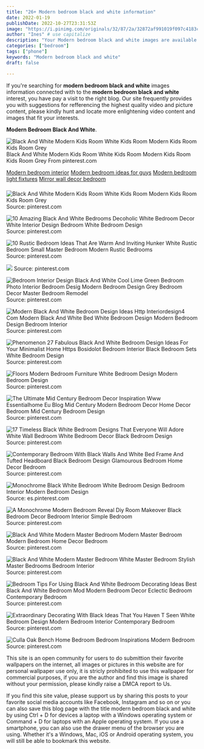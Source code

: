 ```yaml
---
title: "26+ Modern bedroom black and white information"
date: 2022-01-19
publishDate: 2022-10-27T23:31:53Z
image: "https://i.pinimg.com/originals/32/87/2a/32872af991019f097c4183ce65f2f958.jpg"
author: "Ines" # use capitalize
description: "Your Modern bedroom black and white images are available in this site. Modern bedroom black and white are a topic that is being searched for and liked by netizens now. You can Get the Modern bedroom black and white files here. Download all royalty-free photos."
categories: ["bedroom"]
tags: ["phone"]
keywords: "Modern bedroom black and white"
draft: false

---
```


If you're searching for **modern bedroom black and white** images information connected with to the **modern bedroom black and white** interest, you have pay a visit to the right  blog.  Our site frequently  provides you with  suggestions  for refferencing  the highest  quality video and picture  content, please kindly hunt and locate more enlightening video content and images  that fit your interests.

**Modern Bedroom Black And White**. 

![Black And White Modern Kids Room White Kids Room Modern Kids Room Kids Room Grey](https://i.pinimg.com/originals/bc/c7/4d/bcc74d7ac82585a249dd3433a6469077.jpg "Black And White Modern Kids Room White Kids Room Modern Kids Room Kids Room Grey")
Black And White Modern Kids Room White Kids Room Modern Kids Room Kids Room Grey From pinterest.com

[Modern bedroom interior](/modern-bedroom-interior/)
[Modern bedroom ideas for guys](/modern-bedroom-ideas-for-guys/)
[Modern bedroom light fixtures](/modern-bedroom-light-fixtures/)
[Mirror wall decor bedroom](/mirror-wall-decor-bedroom/)



### 

 


![Black And White Modern Kids Room White Kids Room Modern Kids Room Kids Room Grey](https://i.pinimg.com/originals/bc/c7/4d/bcc74d7ac82585a249dd3433a6469077.jpg "Black And White Modern Kids Room White Kids Room Modern Kids Room Kids Room Grey")
Source: pinterest.com

 

![10 Amazing Black And White Bedrooms Decoholic White Bedroom Decor White Interior Design Bedroom White Bedroom Design](https://i.pinimg.com/originals/27/55/a8/2755a817a5b18a6cf0a8be304a3e4f05.jpg "10 Amazing Black And White Bedrooms Decoholic White Bedroom Decor White Interior Design Bedroom White Bedroom Design")
Source: pinterest.com

 

![10 Rustic Bedroom Ideas That Are Warm And Inviting Hunker White Rustic Bedroom Small Master Bedroom Modern Rustic Bedrooms](https://i.pinimg.com/736x/78/af/8a/78af8abe423f0b02d462b70dd9e87e30.jpg "10 Rustic Bedroom Ideas That Are Warm And Inviting Hunker White Rustic Bedroom Small Master Bedroom Modern Rustic Bedrooms")
Source: pinterest.com

 

![](https://cdn.home-designing.com/wp-content/uploads/2016/10/abstract-art-piece-modern-black-and-white-bedrooms.jpg "")
Source: pinterest.com

 

![Bedroom Interior Design Black And White Cool Lime Green Bedroom Photo Interior Bedroom Desig Modern Bedroom Design Grey Bedroom Decor Master Bedroom Remodel](https://i.pinimg.com/originals/6d/9c/02/6d9c02fdf0e9705b380deaa96e286ff5.jpg "Bedroom Interior Design Black And White Cool Lime Green Bedroom Photo Interior Bedroom Desig Modern Bedroom Design Grey Bedroom Decor Master Bedroom Remodel")
Source: pinterest.com

 

![Modern Black And White Bedroom Design Ideas Http Interiordesign4 Com Modern Black And White Bed White Bedroom Design Modern Bedroom Design Bedroom Interior](https://i.pinimg.com/originals/8e/54/c0/8e54c03bdd491494e4182ea822fa9c12.jpg "Modern Black And White Bedroom Design Ideas Http Interiordesign4 Com Modern Black And White Bed White Bedroom Design Modern Bedroom Design Bedroom Interior")
Source: pinterest.com

 

![Phenomenon 27 Fabulous Black And White Bedroom Design Ideas For Your Minimalist Home Https Bosidolot Bedroom Interior Black Bedroom Sets White Bedroom Design](https://i.pinimg.com/originals/73/cb/70/73cb7061216c441fc1bbdb009501eed3.jpg "Phenomenon 27 Fabulous Black And White Bedroom Design Ideas For Your Minimalist Home Https Bosidolot Bedroom Interior Black Bedroom Sets White Bedroom Design")
Source: pinterest.com

 

![Floors Modern Bedroom Furniture White Bedroom Design Modern Bedroom Design](https://i.pinimg.com/originals/67/b0/a9/67b0a9b2a1980c4d1e906394137d53f3.jpg "Floors Modern Bedroom Furniture White Bedroom Design Modern Bedroom Design")
Source: pinterest.com

 

![The Ultimate Mid Century Bedroom Decor Inspiration Www Essentialhome Eu Blog Mid Century Modern Bedroom Decor Home Decor Bedroom Mid Century Bedroom Design](https://i.pinimg.com/originals/42/00/07/4200079708de9979ea0dc7ed2d3dcdf3.jpg "The Ultimate Mid Century Bedroom Decor Inspiration Www Essentialhome Eu Blog Mid Century Modern Bedroom Decor Home Decor Bedroom Mid Century Bedroom Design")
Source: pinterest.com

 

![17 Timeless Black White Bedroom Designs That Everyone Will Adore White Wall Bedroom White Bedroom Decor Black Bedroom Design](https://i.pinimg.com/originals/af/e9/52/afe952018f3fb32b33fa011e2d250139.jpg "17 Timeless Black White Bedroom Designs That Everyone Will Adore White Wall Bedroom White Bedroom Decor Black Bedroom Design")
Source: pinterest.com

 

![Contemporary Bedroom With Black Walls And White Bed Frame And Tufted Headboard Black Bedroom Design Glamourous Bedroom Home Decor Bedroom](https://i.pinimg.com/originals/4d/13/96/4d1396fadabdd2670ad5c910887a01f2.jpg "Contemporary Bedroom With Black Walls And White Bed Frame And Tufted Headboard Black Bedroom Design Glamourous Bedroom Home Decor Bedroom")
Source: pinterest.com

 

![Monochrome Black White Bedroom White Bedroom Design Bedroom Interior Modern Bedroom Design](https://i.pinimg.com/originals/65/8f/3b/658f3b567d83b4fc6157021d973e0278.jpg "Monochrome Black White Bedroom White Bedroom Design Bedroom Interior Modern Bedroom Design")
Source: es.pinterest.com

 

![A Monochrome Modern Bedroom Reveal Diy Room Makeover Black Bedroom Decor Bedroom Interior Simple Bedroom](https://i.pinimg.com/736x/b4/b2/99/b4b299fc01eff77dd88254240212cf6b.jpg "A Monochrome Modern Bedroom Reveal Diy Room Makeover Black Bedroom Decor Bedroom Interior Simple Bedroom")
Source: pinterest.com

 

![Black And White Modern Master Bedroom Modern Master Bedroom Modern Bedroom Home Decor Bedroom](https://i.pinimg.com/736x/b4/f6/99/b4f69983d6cc0c6659a1589723fc30c1.jpg "Black And White Modern Master Bedroom Modern Master Bedroom Modern Bedroom Home Decor Bedroom")
Source: pinterest.com

 

![Black And White Modern Master Bedroom White Master Bedroom Stylish Master Bedrooms Bedroom Interior](https://i.pinimg.com/originals/09/89/9c/09899c61e76380871ebbeca97f64daf5.jpg "Black And White Modern Master Bedroom White Master Bedroom Stylish Master Bedrooms Bedroom Interior")
Source: pinterest.com

 

![Bedroom Tips For Using Black And White Bedroom Decorating Ideas Best Black And White Bedroom Mod Modern Bedroom Decor Eclectic Bedroom Contemporary Bedroom](https://i.pinimg.com/originals/f6/41/5e/f6415e48c050296baf79ad5f4d1da28c.jpg "Bedroom Tips For Using Black And White Bedroom Decorating Ideas Best Black And White Bedroom Mod Modern Bedroom Decor Eclectic Bedroom Contemporary Bedroom")
Source: pinterest.com

 

![Extraordinary Decorating With Black Ideas That You Haven T Seen White Bedroom Design Modern Bedroom Interior Contemporary Bedroom](https://i.pinimg.com/originals/db/b8/b3/dbb8b34d467a83f7701815d72a59d0c4.jpg "Extraordinary Decorating With Black Ideas That You Haven T Seen White Bedroom Design Modern Bedroom Interior Contemporary Bedroom")
Source: pinterest.com

 

![Culla Oak Bench Home Bedroom Bedroom Inspirations Modern Bedroom](https://i.pinimg.com/originals/32/87/2a/32872af991019f097c4183ce65f2f958.jpg "Culla Oak Bench Home Bedroom Bedroom Inspirations Modern Bedroom")
Source: pinterest.com

 

This site is an open community for users to do submittion their favorite wallpapers on the internet, all images or pictures in this website are for personal wallpaper use only, it is stricly prohibited to use this wallpaper for commercial purposes, if you are the author and find this image is shared without your permission, please kindly raise a DMCA report to Us.

If you find this site value, please support us by sharing this posts to your favorite social media accounts like Facebook, Instagram and so on or you can also save this blog page with the title modern bedroom black and white by using Ctrl + D for devices a laptop with a Windows operating system or Command + D for laptops with an Apple operating system. If you use a smartphone, you can also use the drawer menu of the browser you are using. Whether it's a Windows, Mac, iOS or Android operating system, you will still be able to bookmark this website.

